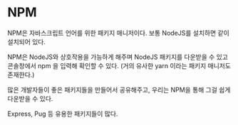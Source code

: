 # NPM

NPM은 자바스크립트 언어를 위한 패키지 매니저이다. 보통 NodeJS를 설치하면 같이 설치되어 있다.

NPM은 NodeJS와 상호작용을 가능하게 해주며 NodeJS 패키지를 다운받을 수 있고 콘솔창에서 npm 을 입력해 확인할 수 있다. (거의 유사한 yarn 이라는 패키지 매니저도 존재한다.)

많은 개발자들이 좋은 패키지들을 만들어서 공유해주고, 우리는 NPM을 통해 그걸 쉽게 다운받을 수 있다.

Express, Pug 등 유용한 패키지들이 많다.
